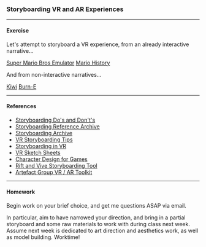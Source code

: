 ### Storyboarding VR and AR Experiences

-----

#### Exercise

Let's attempt to storyboard a VR experience, from an already interactive narrative...

[Super Mario Bros Emulator](https://supermarioemulator.com/mario.php)
[Mario History](https://www.youtube.com/watch?v=PhBJq9pc4qo)

And from non-interactive narratives...

[Kiwi](https://www.youtube.com/watch?v=sdUUx5FdySs)
[Burn-E](burn-e.mp4)

-----

#### References

- [Storyboarding Do's and Don't's](http://www.skwigly.co.uk/storyboarding-tutorial-pt-1-the-dos-and-donts/)
- [Storyboarding Reference Archive](http://filmmakeriq.com/2010/10/500-storyboard-tutorials-resources/)
- [Storyboarding Archive](https://animationresources.org/category/storyboard/)
- [VR Storyboarding Tips](https://itp.nyu.edu/classes/dvr-spring2017/notes-on-storyboarding-for-vr/)
- [Storyboarding in VR](https://virtualrealitypop.com/storyboarding-in-virtual-reality-67d3438a2fb1)
- [VR Sketch Sheets](https://blog.prototypr.io/vr-sketch-sheets-4843fd690c91)
- [Character Design for Games](https://www.gamasutra.com/view/feature/131414/game_design_secrets_of_the_sages_.php)
- [Rift and Vive Storyboarding Tool](https://www.sketchbox3d.com)
- [Artefact Group VR / AR Toolkit](https://archive.artefactgroup.com/resources/download-storyboard-vr/)

----

#### Homework

Begin work on your brief choice, and get me questions ASAP via email.

In particular, aim to have narrowed your direction, and bring in a partial storyboard and some raw materials to work with during class next week. Assume next week is dedicated to art direction and aesthetics work, as well as model building. Worktime!